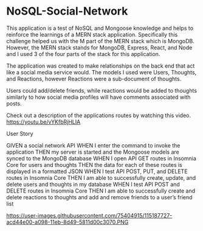 # NoSQL-Social-Network

This application is a test of NoSQL and Mongoose knowledge and helps to reinforce the learnings of a MERN stack application. Specifically this challenge helped us with the M part of the MERN stack which is MongoDB. However, the MERN stack stands for MongoDB, Express, React, and Node and I used 3 of the four parts of the stack for this application.

The application was created to make relationships on the back end that act like a social media service would. The models I used were Users, Thoughts, and Reactions, however Reactions were a sub-document of thoughts.

Users could add/delete friends, while reactions would be added to thoughts similarly to how social media profiles will have comments associated with posts.

Check out a description of the applications routes by watching this video. 
https://youtu.be/vYKfbRjHLIA

User Story 

GIVEN a social network API
WHEN I enter the command to invoke the application
THEN my server is started and the Mongoose models are synced to the MongoDB database
WHEN I open API GET routes in Insomnia Core for users and thoughts
THEN the data for each of these routes is displayed in a formatted JSON
WHEN I test API POST, PUT, and DELETE routes in Insomnia Core
THEN I am able to successfully create, update, and delete users and thoughts in my database
WHEN I test API POST and DELETE routes in Insomnia Core
THEN I am able to successfully create and delete reactions to thoughts and add and remove friends to a user’s friend list

https://user-images.githubusercontent.com/75404915/115187727-acd44e00-a098-11eb-8d49-5811d00c3070.PNG
